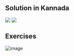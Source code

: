 ## Solution in Kannada
[![](https://img.youtube.com/vi/5OIELwuUECo/0.jpg)](https://www.youtube.com/watch?v=5OIELwuUECo)
[![](https://img.youtube.com/vi/LoRx35QmdqY/0.jpg)](https://www.youtube.com/watch?v=LoRx35QmdqY)
## Exercises
![image](https://user-images.githubusercontent.com/20998959/147888278-8387db2d-20ff-4d69-9523-7bbc3d549901.png)

